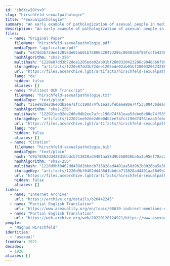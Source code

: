 ```yaml
---
id: "ih6XiwIOYsv0"
slug: "hirschfeld-sexualpathologie"
title: "*Sexualpathologie*"
summary: "An early example of pathologization of asexual people in medical literature and use of the term \"asexual\""
description: "An early example of pathologization of asexual people in medical literature, in which the author develops a typology of asexual people that includes the term \"asexual\""
files:
  - name: "Original Paper"
    fileName: "hirschfeld-sexualpathologie.pdf"
    mediaType: "application/pdf"
    hash: "e87dd3b72dee1205ede02ab01bf2800320423286c9040366f99fccfb42403a52"
    hashAlgorithm: "sha2-256"
    multihash: "1220e87dd3b72dee1205ede02ab01bf2800320423286c9040366f99fccfb42403a52"
    storageKey: "artifacts/1220e87dd3b72dee1205ede02ab01bf2800320423286c9040366f99fccfb42403a52"
    url: "https://files.acearchive.lgbt/artifacts/hirschfeld-sexualpathologie/hirschfeld-sexualpathologie.pdf"
    lang: "de"
    hidden: false
    aliases: []
  - name: "Fulltext OCR Transcript"
    fileName: "hirschfeld-sexualpathologie.txt"
    mediaType: "text/plain"
    hash: "21ee92de2d6e0db2ee7afcc190d74f61eaa5febe6e80e74f5350043bdeaa8ce0"
    hashAlgorithm: "sha2-256"
    multihash: "122021ee92de2d6e0db2ee7afcc190d74f61eaa5febe6e80e74f5350043bdeaa8ce0"
    storageKey: "artifacts/122021ee92de2d6e0db2ee7afcc190d74f61eaa5febe6e80e74f5350043bdeaa8ce0"
    url: "https://files.acearchive.lgbt/artifacts/hirschfeld-sexualpathologie/hirschfeld-sexualpathologie.txt"
    lang: "de"
    hidden: false
    aliases: []
  - name: "Citation"
    fileName: "hirschfeld-sexualpathologie.bib"
    mediaType: "text/plain"
    hash: "d9bf0462dd438d1bbdcb713828ad4401aa58d9b2b0026ba5a3b95ef78ac26092"
    hashAlgorithm: "sha2-256"
    multihash: "1220d9bf0462dd438d1bbdcb713828ad4401aa58d9b2b0026ba5a3b95ef78ac26092"
    storageKey: "artifacts/1220d9bf0462dd438d1bbdcb713828ad4401aa58d9b2b0026ba5a3b95ef78ac26092"
    url: "https://files.acearchive.lgbt/artifacts/hirschfeld-sexualpathologie/hirschfeld-sexualpathologie.bib"
    hidden: false
    aliases: []
links:
  - name: "Internet Archive"
    url: "https://archive.org/details/b20442245"
  - name: "Partial English Translation"
    url: "https://www.asexuality.org/en/topic/98639-indirect-mentions-of-asexuality-in-magnus-hirschfelds-books/"
  - name: "Partial English Translation"
    url: "https://web.archive.org/web/20220120124921/https://www.asexuality.org/en/topic/98639-indirect-mentions-of-asexuality-in-magnus-hirschfelds-books/"
people:
  - "Magnus Hirschfeld"
identities:
  - "asexual"
fromYear: 1921
decades:
  - 1920
aliases: []
---
```

